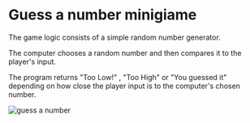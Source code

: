 # Guess a number minigiame
The game logic consists of a simple random number generator.
 
The computer chooses a random number and then compares it to the player's input.
 
The program returns "Too Low!" , "Too High" or "You guessed it" depending on how close the player input is to the computer's chosen number.
 
![guess a number](https://user-images.githubusercontent.com/123015737/226972816-c13b854f-7d2a-4a0c-aa25-99634d7d324e.jpg)
